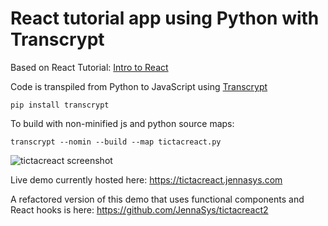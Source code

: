 # React tutorial app using Python with Transcrypt

Based on React Tutorial: [Intro to React](https://reactjs.org/tutorial/tutorial.html)

Code is transpiled from Python to JavaScript using [Transcrypt](https://www.transcrypt.org)

```pip install transcrypt```

To build with non-minified js and python source maps:

```transcrypt --nomin --build --map tictacreact.py```


![tictacreact screenshot](https://github.com/JennaSys/tictacreact/raw/master/screenshot.png)

Live demo currently hosted here: https://tictacreact.jennasys.com

A refactored version of this demo that uses functional components and React hooks is here: https://github.com/JennaSys/tictacreact2
